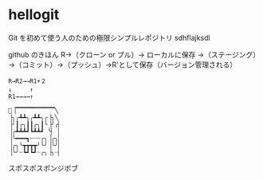 # hellogit

Git を初めて使う人のための極限シンプルレポジトリ
sdhflajksdl

github のきほん
R→（クローン or プル）→ ローカルに保存 →（ステージング）→（コミット）→（プッシュ）→R'として保存（バージョン管理される）

```
R→R2→→R1+２
↓　　　↑
R1→→→→↑

▕▔▔▔▔▔▔▔▔▔▔▔╲
▕╮╭┻┻╮╭┻┻╮╭▕╮╲
▕╯┃╭╮┃┃╭╮┃╰▕╯╭▏
▕╭┻┻┻┛┗┻┻┛ ╰▏ ▏
▕╰━━━┓┈┈┈╭╮▕╭╮▏
▕╭╮╰┳┳┳┳╯╰╯▕╰╯▏
▕╰╯┈┗┛┗┛┈╭╮▕╮┈▏

```

スポスポスポンジボブ

